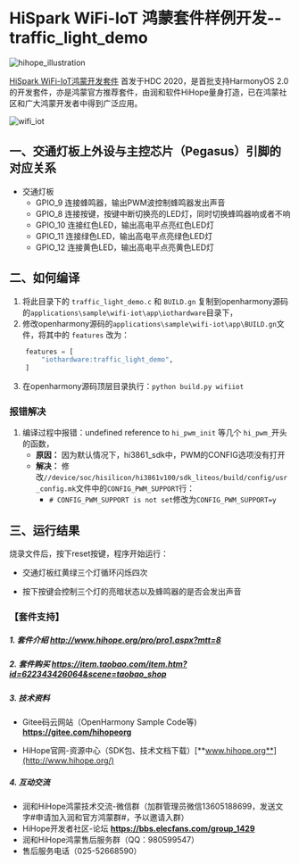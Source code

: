 # HiSpark WiFi-IoT 鸿蒙套件样例开发--traffic_light_demo

![hihope_illustration](https://gitee.com/hihopeorg/hispark-hm-pegasus/raw/master/docs/figures/hihope_illustration.png)

[HiSpark WiFi-IoT鸿蒙开发套件](https://item.taobao.com/item.htm?spm=a1z10.1-c-s.w5003-23341819265.1.bf644a82Da9PZK&id=622343426064&scene=taobao_shop) 首发于HDC 2020，是首批支持HarmonyOS 2.0的开发套件，亦是鸿蒙官方推荐套件，由润和软件HiHope量身打造，已在鸿蒙社区和广大鸿蒙开发者中得到广泛应用。

![wifi_iot](https://gitee.com/hihopeorg/hispark-hm-pegasus/raw/master/docs/figures/wifi_iot.png)



## 一、交通灯板上外设与主控芯片（Pegasus）引脚的对应关系

* 交通灯板
  * GPIO_9 连接蜂鸣器，输出PWM波控制蜂鸣器发出声音
  * GPIO_8 连接按键，按键中断切换亮的LED灯，同时切换蜂鸣器响或者不响
  * GPIO_10 连接红色LED，输出高电平点亮红色LED灯
  * GPIO_11 连接绿色LED，输出高电平点亮绿色LED灯
  * GPIO_12 连接黄色LED，输出高电平点亮黄色LED灯



## 二、如何编译

1. 将此目录下的 `traffic_light_demo.c` 和 `BUILD.gn` 复制到openharmony源码的`applications\sample\wifi-iot\app\iothardware`目录下，
2. 修改openharmony源码的`applications\sample\wifi-iot\app\BUILD.gn`文件，将其中的 `features` 改为：
```python
    features = [
        "iothardware:traffic_light_demo",
    ]
```
3. 在openharmony源码顶层目录执行：`python build.py wifiiot`

### 报错解决

1. 编译过程中报错：undefined reference to `hi_pwm_init` 等几个 `hi_pwm_`开头的函数，
	* **原因：** 因为默认情况下，hi3861_sdk中，PWM的CONFIG选项没有打开
	* **解决：** 修改`//device/soc/hisilicon/hi3861v100/sdk_liteos/build/config/usr_config.mk`文件中的`CONFIG_PWM_SUPPORT`行：
	  * `# CONFIG_PWM_SUPPORT is not set`修改为`CONFIG_PWM_SUPPORT=y`

## 三、运行结果

烧录文件后，按下reset按键，程序开始运行：

* 交通灯板红黄绿三个灯循环闪烁四次

* 按下按键会控制三个灯的亮暗状态以及蜂鸣器的是否会发出声音



### 【套件支持】

##### 1. 套件介绍  http://www.hihope.org/pro/pro1.aspx?mtt=8

##### 2. 套件购买  https://item.taobao.com/item.htm?id=622343426064&scene=taobao_shop

##### 3. 技术资料

- Gitee码云网站（OpenHarmony Sample Code等) **https://gitee.com/hihopeorg**

- HiHope官网-资源中心（SDK包、技术文档下载）[**www.hihope.org**](http://www.hihope.org/)

##### 4. 互动交流

- 润和HiHope鸿蒙技术交流-微信群（加群管理员微信13605188699，发送文字#申请加入润和官方鸿蒙群#，予以邀请入群）
- HiHope开发者社区-论坛 **https://bbs.elecfans.com/group_1429**
- 润和HiHope鸿蒙售后服务群（QQ：980599547）
- 售后服务电话（025-52668590）